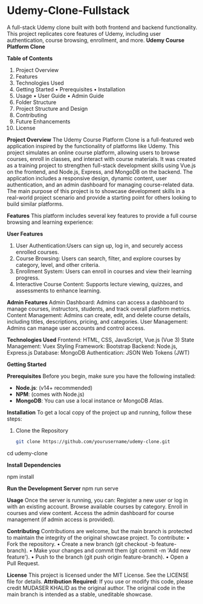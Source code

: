 # Udemy-Clone-Fullstack
A full-stack Udemy clone built with both frontend and backend functionality. This project replicates core features of Udemy, including user authentication, course browsing, enrollment, and more.
**Udemy Course Platform Clone**

**Table of Contents**
1.	Project Overview
2.	Features
3.	Technologies Used
4.	Getting Started
•	Prerequisites
•	Installation
5.	Usage
•	User Guide
•	Admin Guide
6.	Folder Structure
7.	Project Structure and Design
8.	Contributing
9.	Future Enhancements
10.	License
    
**Project Overview**
The Udemy Course Platform Clone is a full-featured web application inspired by the functionality of platforms like Udemy. This project simulates an online course platform, allowing users to browse courses, enroll in classes, and interact with course materials. It was created as a training project to strengthen full-stack development skills using Vue.js on the frontend, and Node.js, Express, and MongoDB on the backend.
The application includes a responsive design, dynamic content, user authentication, and an admin dashboard for managing course-related data. The main purpose of this project is to showcase development skills in a real-world project scenario and provide a starting point for others looking to build similar platforms.

**Features**
This platform includes several key features to provide a full course browsing and learning experience:

**User Features**
1.	User Authentication:Users can sign up, log in, and securely access enrolled courses.
2.	Course Browsing: Users can search, filter, and explore courses by category, level, and other criteria.
3.	Enrollment System: Users can enroll in courses and view their learning progress.
4.	Interactive Course Content: Supports lecture viewing, quizzes, and assessments to enhance learning.
  
**Admin Features**
Admin Dashboard: Admins can access a dashboard to manage courses, instructors, students, and track overall platform metrics.
Content Management: Admins can create, edit, and delete course details, including titles, descriptions, pricing, and categories.
User Management: Admins can manage user accounts and control access.

**Technologies Used**
Frontend: HTML, CSS, JavaScript, Vue.js (Vue 3)
State Management: Vuex
Styling Framework: Bootstrap
Backend: Node.js, Express.js
Database: MongoDB
Authentication: JSON Web Tokens (JWT)

**Getting Started**

**Prerequisites**
Before you begin, make sure you have the following installed:
- **Node.js**: (v14+ recommended)
- **NPM**: (comes with Node.js)
- **MongoDB**: You can use a local instance or MongoDB Atlas.


**Installation**
To get a local copy of the project up and running, follow these steps:

1. Clone the Repository
   ```bash
   git clone https://github.com/yourusername/udemy-clone.git
cd udemy-clone

**Install Dependencies**

npm install

**Run the Development Server**
npm run serve

**Usage**
Once the server is running, you can:
Register a new user or log in with an existing account.
Browse available courses by category.
Enroll in courses and view content.
Access the admin dashboard for course management (if admin access is provided).

**Contributing**
Contributions are welcome, but the main branch is protected to maintain the integrity of the original showcase project. To contribute:
•	Fork the repository.
•	Create a new branch (git checkout -b feature-branch).
•	Make your changes and commit them (git commit -m 'Add new feature').
•	Push to the branch (git push origin feature-branch).
•	Open a Pull Request.

**License**
This project is licensed under the MIT License. See the LICENSE file for details.
**Attribution Required:** If you use or modify this code, please credit MUDASER KHALID as the original author. The original code in the main branch is intended as a stable, uneditable showcase.


